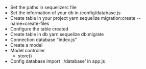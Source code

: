 * Set the paths in sequelizerc file
* Set the information of your db in /config/database.js
* Create table in your project
	yarn sequelize migration:create --name=create-files
* Configure the table created
* Create table in db
	yarn sequelize db:migrate
* Connection database "index.js"
* Create a model
* Model controller
	* store()
* Config database
import './database' in app.js


